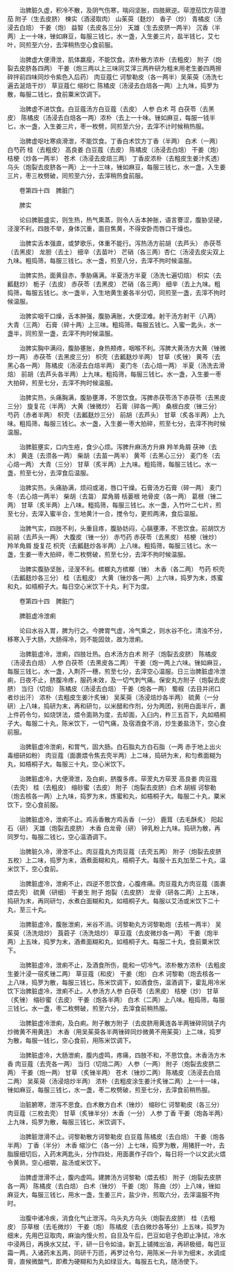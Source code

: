 <!-- { "loadSidebar": true } -->
　　治脾脏久虚，积冷不散，及阴气伤寒，喘闷坚胀，四肢厥逆。荜澄茄饮方荜澄茄 附子（生去皮脐） 楝实（酒浸取肉） 山茱萸（麸炒） 香子（炒） 青橘皮（汤浸去白焙） 干姜（炮） 益智（去皮各三分） 天雄（生去皮脐一两半） 沉香（半两）上一十味，锉如麻豆，每服三钱匕，水一盏，入生姜三片，盐半钱匕，艾七叶，同煎至六分，去滓稍热空心食前服。

　　治脾虚大便滑泄，肌体羸瘦，不能饮食。浓朴散方浓朴（去粗皮） 附子（炮裂去皮脐各四两） 干姜（炮三两以上三味同艾滓三两杵研为粗末用老生姜四两擦碎拌前四味同炒令紫色入后药） 肉豆蔻仁 诃黎勒皮（各一两半）吴茱萸（汤洗七遍去涎焙干炒） 草豆蔻仁 缩砂仁 陈橘皮（汤浸去白焙各一两）上九味，捣罗为散，每服二钱匕，食前粟米饮调下。

　　治脾虚不进饮食。白豆蔻汤方白豆蔻（去皮） 人参 白术 芎 白茯苓（去黑皮） 陈橘皮（汤浸去白焙各一两）浓朴（去上一十味。锉如麻豆，每服一钱半匕，水一盏，入生姜三片，枣一枚劈，同煎至六分，去滓不计时候稍热服。

　　治脾虚呕吐寒痰滑泄，不能饮食。丁香白术饮方丁香（半两） 白术（一两） 白芍药 桂（去粗皮） 高良姜 白豆蔻（去皮） 陈橘皮（汤浸去白焙） 干姜（炮） 桔梗（炒各一两半） 苍术（汤浸去皮焙三两） 丁香皮浓朴（去粗皮生姜汁炙透） 乌头（炮裂去皮脐各一两）上一十三味，锉如麻豆，每服三钱匕，水一盏，入生姜三片，枣三枚劈破，同煎至六分，去滓稍热食前服。

　　卷第四十四　脾脏门

　　脾实

　　论曰脾脏盛实，则生热，热气熏蒸，则令人舌本肿胀，语言謇涩，腹胁坚硬，泾溲不利，四肢不举，身体沉重，面目焦黄，不得安卧而唇口干燥也。

　　治脾实舌本强直，或梦歌乐，体重不能行。泻热汤方前胡（去芦头） 赤茯苓（去黑皮） 龙胆（去土） 细辛（去苗叶） 芒硝（各三两）杏仁（汤浸去皮尖双上九味。粗捣筛，每服三钱匕。水一盏，煎至八分，去滓不拘时候温服。

　　治脾实热，面黄目赤，季胁痛满。半夏汤方半夏（汤洗七遍切焙） 枳实（去瓤麸炒） 栀子（去皮） 赤茯苓（去黑皮） 芒硝（各三两） 细辛（去上九味。粗捣筛，每服五钱匕。水一盏半，入生地黄生姜各半分切，同煎至一盏，去滓不拘时候温服。

　　治脾实咽干口燥，舌本肿强，腹胁满胀，大便涩难。射干汤方射干（八两） 大青（三两） 石膏（碎十两）上三味。粗捣筛，每服五钱匕。入蜜一匙头，水一盏半，同煎至一盏，去滓不拘时候温服。

　　治脾实胸中满闷，腹胁壅胀，身热颊疼，咽喉不利。泻脾大黄汤方大黄（锉微炒一两） 赤茯苓（去黑皮三分） 枳壳（去瓤麸炒半两） 甘草（炙锉） 黄芩（去黑心各一两） 陈橘皮（汤浸去白焙半两） 麦门冬（去心焙一两） 半夏（汤洗去滑焙） 前胡（去芦头各半两）上九味。粗捣筛，每服三钱匕。水一盏，入生姜一枣大拍碎，煎至七分，去滓不拘时候温服。

　　治脾实热，头痛胸满，腹胁壅滞，不思饮食。泻脾赤茯苓汤下赤茯苓（去黑皮三分） 旋复花（半两） 大黄（锉微炒） 石膏（碎各一两） 桑根白皮（锉三分） 芍药（赤者半两） 枳壳（去瓤麸炒三分） 前胡（去芦头） 甘草（炙各半两）上九味。粗捣筛，每服三钱匕。水一盏，入生姜一枣大拍碎，煎至七分，去滓不拘时候温服。

　　治脾脏壅实，口内生疮，食少心烦。泻脾升麻汤方升麻 羚羊角屑 茯神（去木） 黄连（去须各一两） 柴胡（去苗一两半） 黄芩（去黑心三分） 麦门冬（去心焙一两） 大青（三分） 甘草（炙半两）上九味。粗捣筛，每服三钱匕。水一盏，煎至七分，去滓食后温服。

　　治脾实热，头痛胁满，烦闷或渴，唇口干燥。石膏汤方石膏（碎一两） 麦门冬（去心焙一两半） 柴胡（去苗） 犀角屑 栝蒌根 地骨皮（各一两） 葛根（锉二两） 甘草（炙半两）上八味。粗捣筛，每服三钱匕。水一盏，入竹叶二七片，煎至七分，去滓入蜜半合，生地黄汁一合，搅令匀，更煎两沸，食后温服。

　　治脾气实，四肢不利，头重目疼，腹胁妨闷，心膈壅滞，不思饮食。前胡饮方前胡（去芦头一两） 大腹皮（锉一分） 赤芍药 赤茯苓（去黑皮） 桔梗（锉炒） 羚羊角屑 旋复花 枳壳（去瓤麸炒各半两）上八味。粗捣筛，每服三钱匕。水一盏，生姜一枣大拍碎，枣二枚劈破，煎至七分，去滓不拘时候温服。

　　治脾实腹胁坚胀，泾溲不利。槟榔丸方槟榔（锉） 木香（各二两） 芍药 枳壳（去瓤麸炒各三分） 桂（去粗皮） 大黄（锉炒各一两）上六味，捣罗为末，炼蜜和丸，如梧桐子大。每日空心米饮下十丸，利下为度。

　　卷第四十四　脾脏门

　　脾脏虚冷泄痢

　　论曰水谷入胃，脾为行之。今脾胃气虚，冷气乘之，则水谷不化，清浊不分，移寒入于大肠，大肠得冷，则不能固敛，故为泄痢。

　　治脾脏虚冷，泄痢，四肢壮热。白术汤方白术 附子（炮裂去皮脐） 陈橘皮（汤浸去白焙） 人参 白茯苓（去黑皮各二两） 干姜（炮一两上六味。锉如麻豆，每服三钱匕，水一盏，入荆芥一穗，煎至七分，去滓空心温服。日三治脾脏虚冷泄痢，日夜不止，脐腹冷疼，服药未效，及一切气刺气痛。保安丸方附子（炮裂去皮脐） 当归（切焙） 陈橘皮（汤浸去白焙） 干姜（炮各一两） 蜀椒（去目并闭口者炒出汗） 浓朴（去粗皮生姜汁炙锉） 吴茱萸（汤浸焙炒各半两） 硫黄（一分研）上八味，捣研为末，再和研匀，以米醋和作剂，分为两团，别用白面半斤，裹上件药令匀，如烧饼法，煨令面熟为度，去却面，入臼内，杵三五百下，丸如梧桐子大。每服二十丸，陈米饮下，一切气痛，及宿酒食不消，炒生姜盐汤下，空心食前服。

　　治脾脏虚冷泄痢，和胃气，固大肠。白石脂丸方白石脂（一两 赤于地上出火毒细研如粉） 肉豆蔻（面裹煨令焦去壳半两）上二味，捣研为末，和匀煮面糊为丸，如梧桐子大。每服三十丸，空心米饮下。

　　治脾脏虚冷，大便滑泄，及白痢，脐腹多疼。荜茇丸方荜茇 高良姜 肉豆蔻（去壳） 桂（去粗皮） 缩砂蜜（去皮） 附子（炮裂去皮脐）白术 胡椒 诃黎勒（炮去核各一两）上九味，捣罗为末，炼蜜和丸，如梧桐子大。每服二十丸，粟米饮下，空心食前服。

　　治脾脏虚冷，泄痢不止。鸡舌香散方鸡舌香（一分） 鹿茸（去毛酥炙） 阳起石（研） 天雄（炮裂去皮脐） 木香 白龙骨（研） 钟乳粉上九味。捣研为散，再同罗匀，每服二钱匕，空心温酒调下。

　　治脾脏久冷，滑泄不止。肉豆蔻丸方肉豆蔻（去壳五两） 附子（炮裂去皮脐五枚）上二味，捣罗为末，酒煮面糊和丸，梧桐子大。每服十五丸加至二十丸，温米饮下，空心食前。

　　治脾脏虚冷，泄痢不止，四逆不思饮食，心腹疼痛。肉豆蔻丸方肉豆蔻（面裹煨去壳） 硫黄（研细） 干姜生 附子 炮裂（去皮脐） 龙骨（研各二两）上五味，捣研为末，再同研匀，水煮白面糊和丸，如梧桐子大。每服以艾汤或米饮下二十丸，至三十丸。

　　治脾脏虚冷，腹胀泄痢，米谷不消。诃黎勒丸方诃黎勒炮（去核一两半） 吴茱萸（汤洗焙炒） 莨菪子（汤洗焙炒） 草豆蔻（去皮微炒各一两） 干姜（炮半两）上五味，捣罗为末，酒煮面糊和丸，如梧桐子大。每服二十丸，食前粟米饮下。

　　治脾脏虚冷，泄痢不止，及酒食所伤，能和一切冷气。浓朴散方浓朴（去粗皮生姜汁浸一宿炙锉二两） 草豆蔻（和皮） 干姜（炮） 白术 诃黎勒（炮去核各一上八味，捣罗为散，每服三钱匕，陈米饮调下，如酒食伤，温酒调下，霍乱用冷米饮下治脾脏虚冷，泄痢不止。人参汤方人参 白茯苓（去黑皮） 桔梗（炒） 甘草（炙锉） 缩砂蜜（去皮） 干姜（炮各半两） 白术（二两）上八味。粗捣筛，每服三钱匕。水一盏，枣二枚劈破，煎至六分，去滓食前稍热服。

　　治脾脏虚冷泄痢，及白痢。附子散方附子（去皮脐用黄连各半两锉碎同铫子内炒微黄不用黄连） 木香（用吴茱萸各半两锉碎同炒微黄不用茱萸）上二味，捣罗为散，每服一钱匕，空心食前，用陈米饮调下。

　　治脾脏虚冷，大肠泄痢，腹内虚鸣，疼痛，四肢不和，不思饮食。木香汤方木香 肉豆蔻（去壳各一两） 当归（切焙二两） 人参（一两） 附子（炮裂去皮脐二两） 干姜（炮一两） 甘草（炙锉半两） 苍术（锉炒二两） 陈橘皮（汤浸去白焙二两） 吴茱萸（汤浸焙炒半两） 浓朴（去粗皮涂生姜汁炙锉二两）上一十一味，锉如麻豆，每服三钱匕，水一盏，枣二枚劈破，煎至七分，去滓食前稍热服。

　　治脏腑寒，泄泻不思食。白术散方白术（锉炒） 缩砂仁 诃黎勒皮（各三分） 肉豆蔻（三枚去壳） 甘草（炙锉半分）木香（一分） 人参 丁香 干姜（炮各半两）上九味，捣罗为散，每服三钱匕，米饮调下。

　　治脾脏泄滑不止。诃黎勒散方诃黎勒皮 白豆蔻 陈橘皮（去白焙） 干姜（炮各半两） 丁香（半分） 木香 缩沙仁（各一分）上七味，捣罗为散，用猪肝一叶，去脂膜细切后，入药末两匙头，分作四处，用面裹作子四个，每日将一个以文武火煨令黄熟，空心细嚼，盐汤或米饮下。

　　治脾虚泄滑不止，腹内虚鸣。建脾汤方诃黎勒（煨去核） 附子（炮裂去皮脐各一两） 陈橘皮（去白焙） 白术（锉炒） 干姜（炮） 陈曲（炒）上八味，锉如麻豆大，每服三钱匕，用水一盏，生姜三片，盐少许，煎取六分，去滓温服不拘时。

　　治腹中诸冷疾，消食化气止泄泻。乌头丸方乌头（炮裂去皮脐） 桂（去粗皮） 莎草根（去毛微炒） 干姜（炮） 陈橘皮（去白微炒各等分）上五味，捣罗为细末，先用巴豆取肉，麻油内慢火煎，自旦及午后，巴豆如皂子色即止净拭，冷水中浸两日，再换水又拭，干，研一日令如油，新瓦上铺摊出油，再研极细，每巴豆霜一两，入诸药末五两，同研千万匝，再罗过令匀，用陈米一升半为细末，水调成膏，直候微酸气，即煮为硬糊和为丸如绿豆大。每服五七丸，随汤使下。

